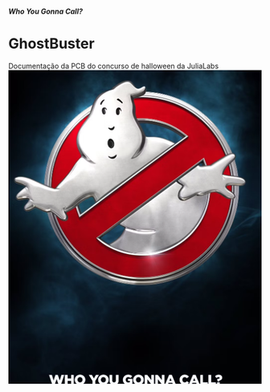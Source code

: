 ##### Who You Gonna Call?

# GhostBuster

Documentação da PCB do concurso de halloween da JuliaLabs
![Cartaz do filme GhostBuster](whoyougonnacall.png "Who you gonna call?")
